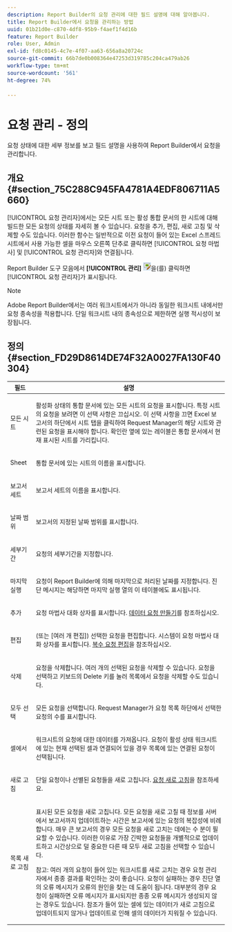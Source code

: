 ```yaml
---
description: Report Builder의 요청 관리에 대한 필드 설명에 대해 알아봅니다.
title: Report Builder에서 요청을 관리하는 방법
uuid: 01b21d0e-c870-4df8-95b9-f4aef1f4d16b
feature: Report Builder
role: User, Admin
exl-id: fd8c0145-4c7e-4f07-aa63-656a8a20724c
source-git-commit: 66b7de0b008364e47253d319785c204ca479ab26
workflow-type: tm+mt
source-wordcount: '561'
ht-degree: 74%

---
```


# 요청 관리 - 정의

요청 상태에 대한 세부 정보를 보고 필드 설명을 사용하여 Report Builder에서 요청을 관리합니다.

## 개요 {#section_75C288C945FA4781A4EDF806711A5660}

[!UICONTROL 요청 관리자]에서는 모든 시트 또는 활성 통합 문서의 한 시트에 대해 빌드한 모든 요청의 상태를 자세히 볼 수 있습니다. 요청을 추가, 편집, 새로 고침 및 삭제할 수도 있습니다. 이러한 함수는 일반적으로 이전 요청이 들어 있는 Excel 스프레드시트에서 사용 가능한 셀을 마우스 오른쪽 단추로 클릭하면 [!UICONTROL 요청 마법사] 및 [!UICONTROL 요청 관리자]와 연결됩니다.

Report Builder 도구 모음에서 **[!UICONTROL 관리]** ![](assets/edit_request.gif)을(를) 클릭하면 [!UICONTROL 요청 관리자]가 표시됩니다.

>[!NOTE]
>
>Adobe Report Builder에서는 여러 워크시트에서가 아니라 동일한 워크시트 내에서만 요청 종속성을 적용합니다. 단일 워크시트 내의 종속성으로 제한하면 실행 적시성이 보장됩니다.

## 정의 {#section_FD29D8614DE74F32A0027FA130F40304}

<table id="table_0880204181074BDBBA37E3DF2972A672"> 
 <thead> 
  <tr> 
   <th colname="col1" class="entry"> 필드 </th> 
   <th colname="col2" class="entry"> 설명 </th> 
  </tr> 
 </thead>
 <tbody> 
  <tr> 
   <td colname="col1"> <p>모든 시트 </p> </td> 
   <td colname="col2"> <p>활성화 상태의 통합 문서에 있는 모든 시트의 요청을 표시합니다. 특정 시트의 요청을 보려면 이 선택 사항은 끄십시오. 이 선택 사항을 끄면 Excel 보고서의 하단에서 시트 탭을 클릭하여 <span class="wintitle">Request Manager</span>의 해당 시트와 관련된 요청을 표시해야 합니다. 확인란 옆에 있는 레이블은 통합 문서에서 현재 표시된 시트를 가리킵니다. </p> </td> 
  </tr> 
  <tr> 
   <td colname="col1"> <p>Sheet </p> </td> 
   <td colname="col2"> <p>통합 문서에 있는 시트의 이름을 표시합니다. </p> </td> 
  </tr> 
  <tr> 
   <td colname="col1"> <p>보고서 세트 </p> </td> 
   <td colname="col2"> <p>보고서 세트의 이름을 표시합니다. </p> </td> 
  </tr> 
  <tr> 
   <td colname="col1"> <p>날짜 범위 </p> </td> 
   <td colname="col2"> <p>보고서의 지정된 날짜 범위를 표시합니다. </p> </td> 
  </tr> 
  <tr> 
   <td colname="col1"> <p>세부기간 </p> </td> 
   <td colname="col2"> <p>요청의 세부기간을 지정합니다. </p> </td> 
  </tr> 
  <tr> 
   <td colname="col1"> <p> 마지막 실행 </p> </td> 
   <td colname="col2"> <p>요청이 Report Builder에 의해 마지막으로 처리된 날짜를 지정합니다. 진단 메시지는 해당하면 <span class="wintitle">마지막 실행</span> 열의 이 테이블에도 표시됩니다. </p> </td> 
  </tr> 
  <tr> 
   <td colname="col1"> <p>추가 </p> </td> 
   <td colname="col2"> <p>요청 마법사 대화 상자를 표시합니다. <a href="/help/analyze/report-builder/data-requests/t-create-a-data-request.md"   > 데이터 요청 만들기</a>를 참조하십시오. </p> </td> 
  </tr> 
  <tr> 
   <td colname="col1"> <p>편집 </p> </td> 
   <td colname="col2"> <p> (또는 [여러 개 편집]) 선택한 요청을 편집합니다. 시스템이 <span class="wintitle">요청 마법사</span> 대화 상자를 표시합니다. <a href="/help/analyze/report-builder/manage-requests/t-edit-multiple-requests.md"   >복수 요청 편집</a>을 참조하십시오. </p> </td> 
  </tr> 
  <tr> 
   <td colname="col1"> <p>삭제 </p> </td> 
   <td colname="col2"> <p>요청을 삭제합니다. 여러 개의 선택된 요청을 삭제할 수 있습니다. 요청을 선택하고 키보드의 Delete 키를 눌러 목록에서 요청을 삭제할 수도 있습니다. </p> </td> 
  </tr> 
  <tr> 
   <td colname="col1"> <p> 모두 선택 </p> </td> 
   <td colname="col2"> <p>모든 요청을 선택합니다. <span class="wintitle">Request Manager</span>가 요청 목록 하단에서 선택한 요청의 수를 표시합니다. </p> </td> 
  </tr> 
  <tr> 
   <td colname="col1"> <p>셀에서 </p> </td> 
   <td colname="col2"> <p>워크시트의 요청에 대한 데이터를 가져옵니다. 요청이 활성 상태 워크시트에 있는 현재 선택된 셀과 연결되어 있을 경우 목록에 있는 연결된 요청이 선택됩니다. </p> </td> 
  </tr> 
  <tr> 
   <td colname="col1"> <p> 새로 고침 </p> </td> 
   <td colname="col2"> <p>단일 요청이나 선별된 요청들을 새로 고칩니다. <a href="/help/analyze/report-builder/manage-requests/t-refresh-a-request.md"   > 요청 새로 고침</a>을 참조하세요. </p> </td> 
  </tr> 
  <tr> 
   <td colname="col1"> <p>목록 새로 고침 </p> </td> 
   <td colname="col2"> <p>표시된 모든 요청을 새로 고칩니다. 모든 요청을 새로 고칠 때 정보를 서버에서 보고서까지 업데이트하는 시간은 보고서에 있는 요청의 복잡성에 비례합니다. 매우 큰 보고서의 경우 모든 요청을 새로 고치는 데에는 수 분이 필요할 수 있습니다. 이러한 이유로 가장 긴박한 요청들을 개별적으로 업데이트하고 시간상으로 덜 중요한 다른 때 <span class="wintitle">모두 새로 고침</span>을 선택할 수 있습니다. </p> <p> <p>참고: 여러 개의 요청이 들어 있는 워크시트를 새로 고치는 경우 <span class="wintitle">요청 관리자</span>에서 종종 결과를 확인하는 것이 좋습니다. 요청이 실패하는 경우 진단 열의 오류 메시지가 오류의 원인을 찾는 데 도움이 됩니다. 대부분의 경우 요청이 실패하면 오류 메시지가 표시되지만 종종 오류 메시지가 생성되지 않는 경우도 있습니다. 참조가 들어 있는 셀에 있는 데이터가 새로 고침으로 업데이트되지 않거나 업데이트로 인해 셀의 데이터가 지워질 수 있습니다. </p> </p> </td> 
  </tr> 
 </tbody> 
</table>
